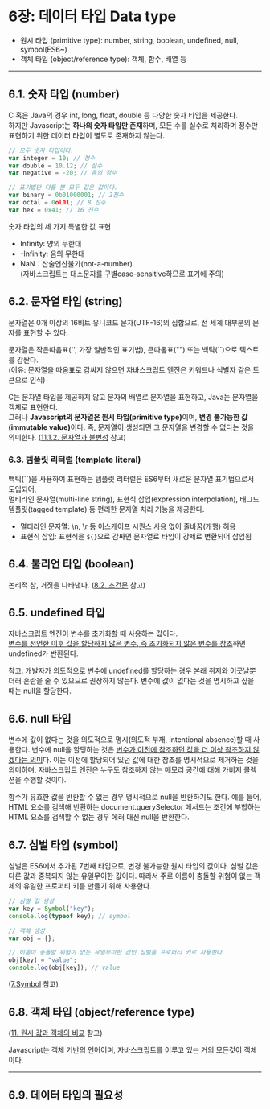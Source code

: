 # 6장: 데이터 타입 Data type

- 원시 타입 (primitive type): number, string, boolean, undefined, null, symbol(ES6~)
- 객체 타입 (object/reference type): 객체, 함수, 배열 등

<hr />

## 6.1. 숫자 타입 (number)

C 혹은 Java의 경우 int, long, float, double 등 다양한 숫자 타입을 제공한다. <br/> 하지만 Javascript는 <b>하나의 숫자 타입만 존재</b>하며, 모든 수를 실수로 처리하며 정수만 표현하기 위한 데이터 타입이 별도로 존재하지 않는다.

```js
// 모두 숫자 타입이다.
var integer = 10; // 정수
var double = 10.12; // 실수
var negative = -20; // 음의 정수

// 표기법만 다를 뿐 모두 같은 값이다.
var binary = 0b01000001; // 2진수
var octal = 0ol01; // 8 진수
var hex = 0x41; // 16 진수
```

숫자 타입의 세 가지 특별한 값 표현

- Infinity: 양의 무한대
- -Infinity: 음의 무한대
- NaN：산술연산불가(not-a-number) <br/>
  (자바스크립트는 대소문자를 구별case-sensitive하므로 표기에 주의)

## 6.2. 문자열 타입 (string)

문자열은 0개 이상의 16비트 유니코드 문자(UTF-16)의 집합으로, 전 세계 대부분의 문자를 표현할 수 있다.

문자열은 작은따옴표('', 가장 일반적인 표기법), 큰따옴표("") 또는 백틱(``)으로 텍스트를 감싼다. <br/> (이유: 문자열을 따옴표로 감싸지 않으면 자바스크립트 엔진은 키워드나 식별자 같은 토큰으로 인식)

C는 문자열 타입을 제공하지 않고 문자의 배열로 문자열을 표현하고, Java는 문자열을 객체로 표현한다. <br/> 그러나 <b>Javascript의 문자열은 원시 타입(primitive type)</b>이며, <b>변경 불가능한 값(immutable value)</b>이다. 즉, 문자열이 생성되면 그 문자열을 변경할 수 없다는 것을 의미한다. ([11.1.2. 문자열과 불변성](./11_primitive_value.md) 참고)

### 6.3. 템플릿 리터럴 (template literal)

백틱(``)을 사용하여 표현하는 템플릿 리터럴은 ES6부터 새로운 문자열 표기법으로서 도입되어, <br/> 멀티라인 문자열(multi-line string), 표현식 삽입(expression interpolation), 태그드 템플릿(tagged template) 등 편리한 문자열 처리 기능을 제공한다.

- 멀티라인 문자열: \n, \r 등 이스케이프 시퀀스 사용 없이 줄바꿈(개행) 허용
- 표현식 삽입: 표현식을 `${}`으로 감싸면 문자열로 타입이 강제로 변환되어 삽입됨

## 6.4. 불리언 타입 (boolean)

논리적 참, 거짓을 나타낸다. ([8.2. 조건문](08_control_flow_statement.md) 참고)

## 6.5. undefined 타입

자바스크립트 엔진이 변수를 초기화할 때 사용하는 값이다. <br/> <u>변수를 선언한 이후 값을 할당하지 않은 변수, 즉 초기화되지 않은 변수를 참조</u>하면 undefined가 반환된다.

참고: 개발자가 의도적으로 변수에 undefined를 할당하는 경우 본래 취지와 어긋날뿐더러 혼란을 줄 수 있으므로 권장하지 않는다. 변수에 값이 없다는 것을 명시하고 싶을 때는 null을 할당한다.

## 6.6. null 타입

변수에 값이 없다는 것을 의도적으로 명시(의도적 부재, intentional absence)할 때 사용한다.
변수에 null을 할딩하는 것은 <u>변수가 이전에 참조하던 값을 더 이상 참조하지 않겠다는 의미</u>다. 이는 이전에 할당되어 있던 값에 대한 참조를 명시적으로 제거하는 것을 의미하며, 자바스크립트 엔진은 누구도 참조하지 않는 메모리 공간에 대해 가비지 콜렉션을 수행할 것이다.

함수가 유효한 값을 반환할 수 없는 경우 명시적으로 null을 반환하기도 한다. 예를 들어, HTML 요소를 검색해 반환하는 document.querySelector 메서드는 조건에 부합하는 HTML 요소를 검색할 수 없는 경우 에러 대신 null을 반환한다.

## 6.7. 심벌 타입 (symbol)

심벌은 ES6에서 추가된 7번째 타입으로, 변경 불가능한 원시 타입의 값이다. 심벌 값은 다른 값과 중복되지 않는 유일무이한 값이다. 따라서 주로 이름이 충돌할 위험이 없는 객체의 유일한 프로퍼티 키를 만들기 위해 사용한다.

```js
// 심벌 값 생성
var key = Symbol("key");
console.log(typeof key); // symbol

// 객체 생성
var obj = {};

// 이름이 충돌할 위험이 없는 유일무이한 값인 심벌을 프로퍼티 키로 사용한다.
obj[key] = "value";
console.log(obj[key]); // value
```

([7.Symbol](07_symbol.md) 참고)

## 6.8. 객체 타입 (object/reference type)

([11. 원시 값과 객체의 비교]() 참고)

Javascript는 객체 기반의 언어이며, 자바스크립트를 이루고 있는 거의 모든것이 객체이다.

<hr />

## 6.9. 데이터 타입의 필요성
